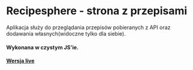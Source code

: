 # Recipesphere - strona z przepisami

Aplikacja służy do przeglądania przepisów pobieranych z API oraz dodawania własnych(widoczne tylko dla siebie).

#### Wykonana w czystym JS'ie.


#### [Wersja live](https://recipesphere.netlify.app)


